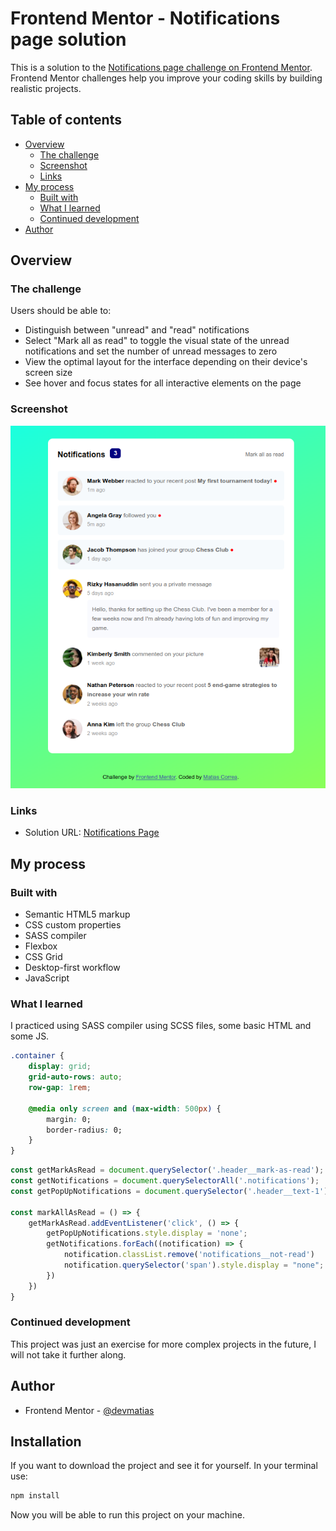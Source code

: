 # Frontend Mentor - Notifications page solution

This is a solution to the [Notifications page challenge on Frontend Mentor](https://www.frontendmentor.io/challenges/notifications-page-DqK5QAmKbC). Frontend Mentor challenges help you improve your coding skills by building realistic projects. 

## Table of contents

- [Overview](#overview)
  - [The challenge](#the-challenge)
  - [Screenshot](#screenshot)
  - [Links](#links)
- [My process](#my-process)
  - [Built with](#built-with)
  - [What I learned](#what-i-learned)
  - [Continued development](#continued-development)
- [Author](#author)

## Overview

### The challenge

Users should be able to:

- Distinguish between "unread" and "read" notifications
- Select "Mark all as read" to toggle the visual state of the unread notifications and set the number of unread messages to zero
- View the optimal layout for the interface depending on their device's screen size
- See hover and focus states for all interactive elements on the page

### Screenshot

![](notifications-screenshot.png)


### Links

- Solution URL: [Notifications Page](https://github.com/devmatias/challenges-frontend/tree/main/notifications-page-main)

## My process

### Built with

- Semantic HTML5 markup
- CSS custom properties
- SASS compiler
- Flexbox
- CSS Grid
- Desktop-first workflow
- JavaScript

### What I learned

I practiced using SASS compiler using SCSS files, some basic HTML and some JS.

```css
.container {
    display: grid;
    grid-auto-rows: auto;
    row-gap: 1rem;

    @media only screen and (max-width: 500px) {
        margin: 0;
        border-radius: 0;
    }
}
```
```js
const getMarkAsRead = document.querySelector('.header__mark-as-read');
const getNotifications = document.querySelectorAll('.notifications');
const getPopUpNotifications = document.querySelector('.header__text-1').querySelector('span');

const markAllAsRead = () => {
    getMarkAsRead.addEventListener('click', () => {
        getPopUpNotifications.style.display = 'none';
        getNotifications.forEach((notification) => {
            notification.classList.remove('notifications__not-read')
            notification.querySelector('span').style.display = "none";
        })
    })
}
```

### Continued development

This project was just an exercise for more complex projects in the future, I will not take it further along.

## Author

- Frontend Mentor - [@devmatias](https://www.frontendmentor.io/profile/devmatias)

## Installation

If you want to download the project and see it for yourself. 
In your terminal use:

```bash
npm install
```

Now you will be able to run this project on your machine.
